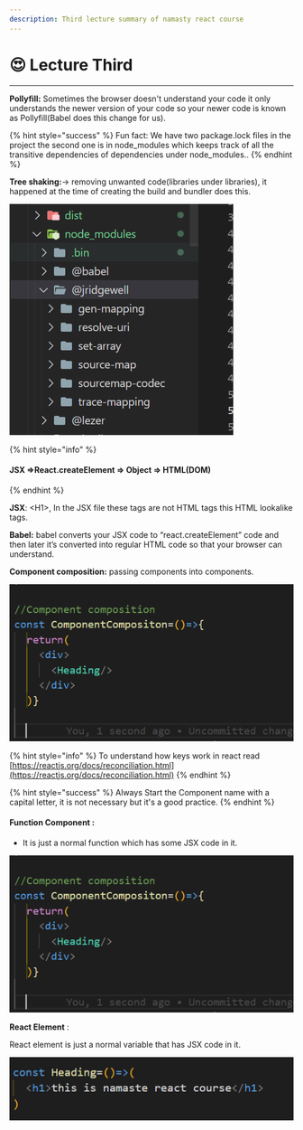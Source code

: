 ```yaml
---
description: Third lecture summary of namasty react course
---
```


# 😍 Lecture Third

****

**Pollyfill:** Sometimes the browser doesn't understand your code it only understands the newer version of your code so your newer code is known as Pollyfill(Babel does this change for us).

{% hint style="success" %}
Fun fact: We have two package.lock files in the project the second one is in node\_modules which keeps track of all the transitive dependencies of dependencies under node\_modules..&#x20;
{% endhint %}

**Tree shaking:**-> removing unwanted code(libraries under libraries), it happened at the time of creating the build and bundler does this.

<img src="../../.gitbook/assets/tree shacking.png" alt="" data-size="original">

{% hint style="info" %}
#### JSX =>React.createElement => Object => HTML(DOM)
{% endhint %}

**JSX**: \<H1>, In the JSX file these tags are not HTML tags this HTML lookalike tags.

**Babel:** babel converts your JSX code to “react.createElement” code and then later it’s converted into regular HTML code so that your browser can understand.

**Component composition:** passing components into components.

![](<../../.gitbook/assets/image (2).png>)

&#x20;

{% hint style="info" %}
To understand how keys work in react read [https://reactjs.org/docs/reconciliation.html](https://reactjs.org/docs/reconciliation.html)
{% endhint %}

{% hint style="success" %}
Always Start the Component name with a capital letter, it is not necessary but it's a good practice.
{% endhint %}

#### Function Component :

* It is just a normal function which has some JSX code in it.

![](<../../.gitbook/assets/image (6).png>)

**React Element** :&#x20;

&#x20;React element is just a normal variable that has JSX code in it.

![](<../../.gitbook/assets/image (5).png>)
